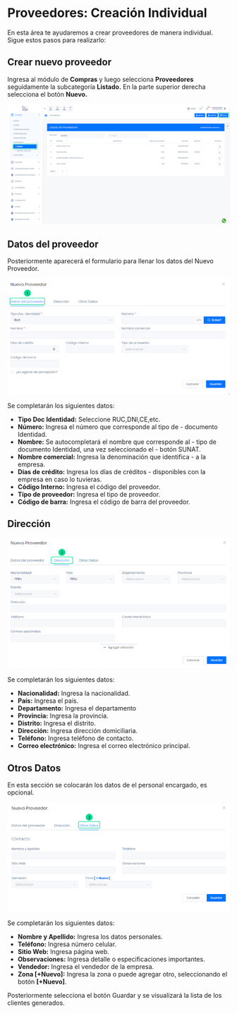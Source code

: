 # Proveedores: Creación Individual

En esta área te ayudaremos a crear proveedores de manera individual. Sigue estos pasos para realizarlo:

## Crear nuevo proveedor

Ingresa al módulo de **Compras** y luego selecciona **Proveedores** seguidamente la subcategoría **Listado.** En la parte superior derecha selecciona el botón **Nuevo.**

![Alt text](img/listado1.jpg)

## Datos del proveedor

Posteriormente aparecerá el formulario para llenar los datos del Nuevo Proveedor.

![Alt text](img/listado2.jpg)

Se completarán los siguientes datos:

- **Tipo Doc Identidad:** Seleccione RUC,DNI,CE,etc.
- **Número:** Ingresa el número que corresponde al tipo de - documento Identidad.
- **Nombre:** Se autocompletará el nombre que corresponde al - tipo de documento Identidad, una vez seleccionado el - botón SUNAT.
- **Nombre comercial:** Ingresa la denominación que identifica - a la empresa.
- **Días de crédito:** Ingresa los días de créditos - disponibles con la empresa en caso lo tuvieras.
- **Código Interno:** Ingresa el código del proveedor.
- **Tipo de proveedor:** Ingresa el tipo de proveedor.
- **Código de barra:** Ingresa el código de barra del proveedor.

## Dirección

![Alt text](img/listado3.jpg)

Se completarán los siguientes datos:

- **Nacionalidad:** Ingresa la nacionalidad.
- **País:** Ingresa el país.
- **Departamento:** Ingresa el departamento
- **Provincia:** Ingresa la provincia.
- **Distrito:** Ingresa el distrito.
- **Dirección:** Ingresa dirección domiciliaria.
- **Teléfono:** Ingresa teléfono de contacto.
- **Correo electrónico:** Ingresa el correo electrónico principal.

## Otros Datos

En esta sección se colocarán los datos de el personal encargado, es opcional.

![Alt text](img/listado4.jpg)

Se completarán los siguientes datos:

- **Nombre y Apellido:** Ingresa los datos personales.
- **Teléfono:** Ingresa número celular.
- **Sitio Web:** Ingresa página web.
- **Observaciones:** Ingresa detalle o especificaciones importantes.
- **Vendedor:** Ingresa el vendedor de la empresa.
- **Zona [+Nuevo]:** Ingresa la zona o puede agregar otro, seleccionando el botón **[+Nuevo]**.

Posteriormente selecciona el botón Guardar y se visualizará la lista de los clientes generados.
